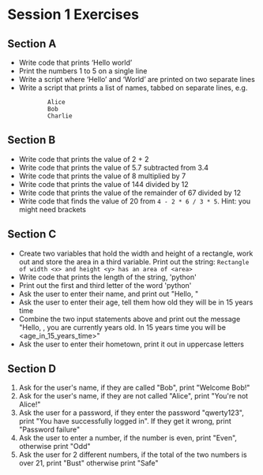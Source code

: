 # Session 1 Exercises
## Section A
- Write code that prints ‘Hello world’
- Print the numbers 1 to 5 on a single line
- Write a script where ‘Hello’ and ‘World’ are printed on two separate lines
- Write a script that prints a list of names, tabbed on separate lines, e.g.
    ```My List of Names:
            Alice
            Bob
            Charlie
    ```

## Section B
- Write code that prints the value of 2 + 2
- Write code that prints the value of 5.7 subtracted from 3.4
- Write code that prints the value of 8 multiplied by 7
- Write code that prints the value of 144 divided by 12
- Write code that prints the value of the remainder of 67 divided by 12
- Write code that finds the value of 20 from `4 - 2 * 6 / 3 * 5`. Hint: you might need brackets

## Section C
- Create two variables that hold the width and height of a rectangle, work out and store the area in a third variable. Print out the string: `Rectangle of width <x> and height <y> has an area of <area>`
- Write code that prints the length of the string, 'python'
- Print out the first and third letter of the word 'python'
- Ask the user to enter their name, and print out "Hello, <name>"
- Ask the user to enter their age, tell them how old they will be in 15 years time
- Combine the two input statements above and print out the message "Hello, <name>, you are currently <age> years old. In 15 years time you will be <age_in_15_years_time>"
- Ask the user to enter their hometown, print it out in uppercase letters

## Section D
1. Ask for the user's name, if they are called "Bob", print "Welcome Bob!"
2. Ask for the user's name, if they are not called "Alice", print "You're not Alice!"
3. Ask the user for a password, if they enter the password "qwerty123", print "You have successfully logged in". If they get it wrong, print "Password failure"
4. Ask the user to enter a number, if the number is even, print "Even", otherwise print "Odd"
5. Ask the user for 2 different numbers, if the total of the two numbers is over 21, print "Bust" otherwise print "Safe"
